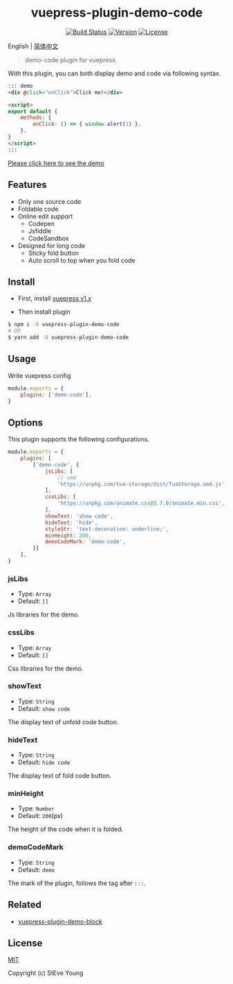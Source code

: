 <h1 align="center">vuepress-plugin-demo-code</h1>

<p align="center">
    <a href="https://circleci.com/gh/BuptStEve/vuepress-plugin-demo-code/tree/master"><img src="https://img.shields.io/circleci/project/github/BuptStEve/vuepress-plugin-demo-code/master.svg" alt="Build Status"></a>
    <a href="https://www.npmjs.com/package/vuepress-plugin-demo-code"><img src="https://img.shields.io/npm/v/vuepress-plugin-demo-code.svg" alt="Version"></a>
    <a href="https://www.npmjs.com/package/vuepress-plugin-demo-code"><img src="https://img.shields.io/npm/l/vuepress-plugin-demo-code.svg" alt="License"></a>
</p>

English | [简体中文](README_cn.md)

> demo-code plugin for vuepress.

With this plugin, you can both display demo and code via following syntax.

```md
::: demo
<div @click="onClick">Click me!</div>

<script>
export default {
    methods: {
        onClick: () => { window.alert(1) },
    },
}
</script>
:::
```

[Please click here to see the demo](https://buptsteve.github.io/vuepress-plugin-demo-code/example/)

## Features
* Only one source code
* Foldable code
* Online edit support
  * Codepen
  * Jsfiddle
  * CodeSandbox
* Designed for long code
  * Sticky fold button
  * Auto scroll to top when you fold code

## Install

* First, install [vuepress v1.x](https://github.com/vuejs/vuepress)

* Then install plugin

```bash
$ npm i -D vuepress-plugin-demo-code
# OR
$ yarn add -D vuepress-plugin-demo-code
```

## Usage
Write vuepress config

```js
module.exports = {
    plugins: ['demo-code'],
}
```

## Options
This plugin supports the following configurations.

```js
module.exports = {
    plugins: [
        ['demo-code', {
            jsLibs: [
                // umd
                'https://unpkg.com/tua-storage/dist/TuaStorage.umd.js',
            ],
            cssLibs: [
                'https://unpkg.com/animate.css@3.7.0/animate.min.css',
            ],
            showText: 'show code',
            hideText: 'hide',
            styleStr: 'text-decoration: underline;',
            minHeight: 200,
            demoCodeMark: 'demo-code',
        }]
    ],
}
```

### jsLibs
* Type: `Array`
* Default: `[]`

Js libraries for the demo.

### cssLibs
* Type: `Array`
* Default: `[]`

Css libraries for the demo.

### showText
* Type: `String`
* Default: `show code`

The display text of unfold code button.

### hideText
* Type: `String`
* Default: `hide code`

The display text of fold code button.

### minHeight
* Type: `Number`
* Default: `200`(px)

The height of the code when it is folded.

### demoCodeMark
* Type: `String`
* Default: `demo`

The mark of the plugin, follows the tag after `:::`.

## Related
* [vuepress-plugin-demo-block](https://github.com/xiguaxigua/vuepress-plugin-demo-block)

## License

[MIT](http://opensource.org/licenses/MIT)

Copyright (c) StEve Young
